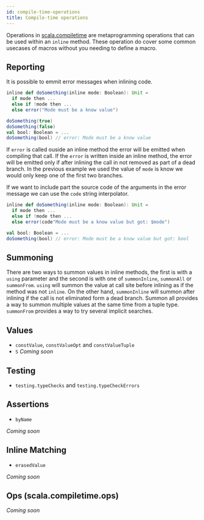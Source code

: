 ```yaml
---
id: compile-time-operations
title: Compile-time operations
---
```


Operations in [scala.compiletime][compiletime-api] are metaprogramming operations that can be used within an `inline` method.
These operation do cover some common usecases of macros without you needing to define a macro.

## Reporting

It is possible to emmit error messages when inlining code.

```scala
inline def doSomething(inline mode: Boolean): Unit = 
  if mode then ...
  else if !mode then ...
  else error("Mode must be a know value")

doSomething(true)
doSomething(false)
val bool: Boolean = ...
doSomething(bool) // error: Mode must be a know value
```

If `error` is called ouside an inline method the error will be emitted when compiling that call.
If the `error` is written inside an inline method, the error will be emitted only if after inlining the call in not removed as part of a dead branch.
In the previous example we used the value of `mode` is know we would only keep one of the first two branches.

If we want to include part the source code of the arguments in the error message we can use the `code` string interpolator.

```scala
inline def doSomething(inline mode: Boolean): Unit = 
  if mode then ...
  else if !mode then ...
  else error(code"Mode must be a know value but got: $mode")

val bool: Boolean = ...
doSomething(bool) // error: Mode must be a know value but got: bool
```

## Summoning

There are two ways to summon values in inline methods, the first is with a `using` parameter and the second is with one of `summonInline`, `summonAll` or `summonFrom`.
`using` will summon the value at call site before inlining as if the method was not `inline`.
On the other hand, `summonInline` will summon after inlining if the call is not eliminated form a dead branch.
Summon all provides a way to summon multiple values at the same time from a tuple type.
`summonFrom` provides a way to try several implicit searches.

## Values
* `constValue`, `constValueOpt` and `constValueTuple`
* `S`
*Coming soon*

## Testing
* `testing.typeChecks` and `testing.typeCheckErrors`

## Assertions
* `byName`

*Coming soon*

## Inline Matching
* `erasedValue`

*Coming soon*

## Ops (scala.compiletime.ops)
*Coming soon*


[best-practices]: best-practices.md
[compiletime]: tutorial/compiletime.md
[cross-compilation]: cross-compilation.md
[faq]: faq.md
[inline]: tutorial/inline.md
[macros]: tutorial/macros.md
[migration-status]: https://scalacenter.github.io/scala-3-migration-guide/docs/macros/migration-status.html
[quotes]: tutorial/quotes.md
[references]: references.md
[tasty]: tutorial/tasty-reflection.md
[compiletime-api]: https://dotty.epfl.ch/api/scala/compiletime/index.html
